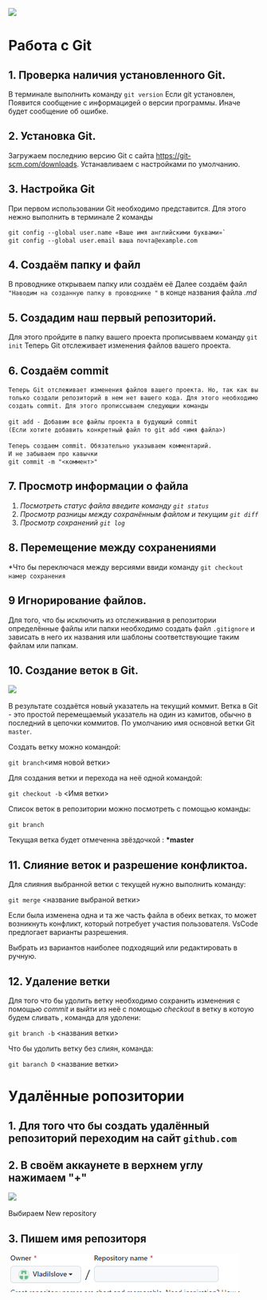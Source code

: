 
![](git.png)
# Работа с Git

## 1. Проверка наличия установленного Git.
В терминале выполнить команду `git version`
Если git установлен, Появится сообщение с информациgей о версии программы.
Иначе будет сообщение об ошибке.

## 2. Установка Git.
Загружаем последнию версию Git c сайта https://git-scm.com/downloads. Устанавливаем с настройками по умолчанию.

## 3. Настройка Git 
При первом использовании Git необходимо представится. 
Для этого нежно выполнить в терминале 2 команды 
```
git config --global user.name «Ваше имя английскими буквами»`
git config --global user.email ваша почта@example.com
```
## 4. Создаём папку и файл  
В проводнике открываем папку или создаём её Далее создаём файл `"Наводим на созданную папку в проводнике "`
в конце названия файла *.md*
 ## 5. Создадим наш первый репозиторий.
 Для этого пройдите в папку вашего проекта прописывваем команду `git init`
 Теперь Git отслеживает изменения файлов вашего проекта.

## 6. Создаём commit 
```
Теперь Git отслеживает изменения файлов вашего проекта. Но, так как вы только создали репозиторий в нем нет вашего кода. Для этого необходимо создать commit. Для этого прописсываем следующии команды 

git add - Добавим все файлы проекта в будующий commit
(Если хотите добавить конкретный файл то git add <имя файла>)

Теперь создаем commit. Обязательно указываем комментарий.
И не забываем про кавычки
git commit -m "<коммент>"

```

## 7. Просмотр информации  о файла

1. *Посмотреть статус файла введите команду `git status`*
2. *Просмотр разницы между сохранённым файлом и текущим `git diff`*
3. *Просмотр сохранений `git log`*


## 8. Перемещение между сохранениями
*Что бы переключася между версиями ввиди команду `git checkout намер сохранения`
 
 ## 9 Игнорирование файлов.
Для того, что бы исключить из отслеживания в репозитории определённые файлы или папки необходимо создать файл `.gitignore` и зависать в него их названия или шаблоны соответствующие таким файлам или папкам.

## 10. Создание веток в Git. 
![](17947.2167_lesson_2.t.jpg)

В результате создаётся новый указатель на текущий коммит. 
Ветка в Git - это простой перемещаемый указатель на один из камитов, обычно в последний в цепочки коммитов. 
По умолчанию имя основной ветки Git `master`.

Cоздать ветку можно командой:

`git branch`<имя новой ветки>

Для создания ветки и перехода на неё одной командой:

`git checkout -b` <Имя ветки>

Cписок веток в репозитории можно посмотреть с помощью команды:

`git branch`

 Текущая ветка будет отмеченна звёздочкой : **\*master** 

 ## 11. Слияние веток и разрешение конфликтоа. 
 Для слияния выбранной ветки с текущей нужно выполнить команду:
 
 `git merge` <название выбраной ветки>

 Если была изменена одна и та же часть файла в обеих ветках, то может возникнуть конфликт, который потребует участия пользователя. VsCode предлогает варианты разрешения.
 
 Выбрать из вариантов наиболее подходящий или редактировать в ручную. 

## 12. Удаление ветки 
Для того что бы удолить ветку необходимо сохранить изменения с помощью *commit* и выйти из неё с помощью *checkout* в ветку в котоую будем сливать , команда для удолени:

`git branch -b` <названия ветки>  


Что бы удолить ветку без слиян, команда:

`git baranch D` <название ветки>

# Удалённые ропозитории 

## 1. Для того что бы создать удалённый репозиторий переходим на сайт `github.com` 

## 2. В своём аккаунете в верхнем углу нажимаем "+"  
![](0%BF%D0%BB%D1%8E%D1%81.png) 

Выбираем New repository 
## 3. Пишем имя репозиторя
![](name.png) 

